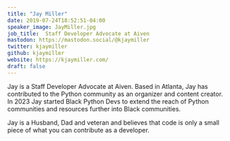 ```yaml
---
title: "Jay Miller"
date: 2019-07-24T18:52:51-04:00
speaker_image: JayMiller.jpg
job_title:  Staff Developer Advocate at Aiven
mastodon: https://mastodon.social/@kjaymiller
twitter: kjaymiller
github: kjaymiller
website: https://kjaymiller.com/
draft: false
---
```


Jay is a Staff Developer Advocate at Aiven. Based in Atlanta, Jay has contributed to the Python community as an organizer and content creator. In 2023 Jay started Black Python Devs to extend the reach of Python communities and resources further into Black communities. 

Jay is a Husband, Dad and veteran and believes that code is only a small piece of what you can contribute as a developer.
